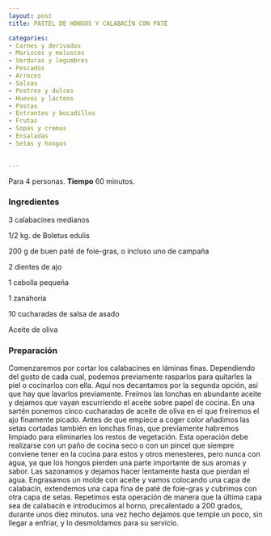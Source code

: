 ```yaml
---
layout: post
title: PASTEL DE HONGOS Y CALABACÍN CON PATÉ

categories:
- Carnes y derivados
- Mariscos y moluscos
- Verduras y legumbres
- Pescados
- Arroces
- Salsas
- Postres y dulces
- Huevos y lacteos
- Pastas
- Entrantes y bocadillos
- Frutas
- Sopas y cremas
- Ensaladas
- Setas y hongos
 

---
```


Para 4 personas.
<b>Tiempo</b> 60 minutos.

<h3>Ingredientes</h3>

3 calabacines medianos

1/2 kg. de Boletus edulis

200 g de buen paté de foie-gras, o incluso uno de campaña

2 dientes de ajo

1 cebolla pequeña

1 zanahoria

10 cucharadas de salsa de asado

Aceite de oliva

<h3>Preparación</h3>

Comenzaremos por cortar los calabacines en láminas finas. Dependiendo del gusto de cada cual, podemos previamente rasparlos para quitarles la piel o cocinarlos con ella. Aquí nos decantamos por la segunda opción, así que hay que lavarlos previamente. Freímos las lonchas en abundante aceite y dejamos que vayan escurriendo el aceite sobre papel de cocina. En una sartén ponemos cinco cucharadas de aceite de oliva en el que freiremos el ajo finamente picado. Antes de que empiece a coger color añadimos las setas cortadas también en lonchas finas, que previamente habremos limpiado para eliminarles los restos de vegetación. Esta operación debe realizarse con un paño de cocina seco o con un pincel que siempre conviene tener en la cocina para estos y otros menesteres, pero nunca con agua, ya que los hongos pierden una parte importante de sus aromas y sabor. Las sazonamos y dejamos hacer lentamente hasta que pierdan el agua. Engrasamos un molde con aceite y vamos colocando una capa de calabacín, extendemos una capa fina de paté de foie-gras y cubrimos con otra capa de setas. Repetimos esta operación de manera que la última capa sea de calabacín e introducimos al horno, precalentado a 200 grados, durante unos diez minutos. una vez hecho dejamos que temple un poco, sin llegar a enfriar, y lo desmoldamos para su servicio.

